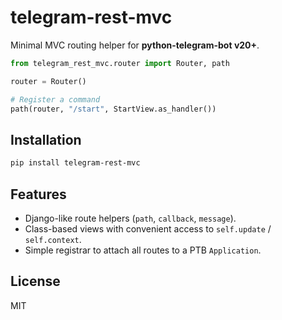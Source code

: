 # telegram-rest-mvc

Minimal MVC routing helper for **python-telegram-bot v20+**.

```python
from telegram_rest_mvc.router import Router, path

router = Router()

# Register a command
path(router, "/start", StartView.as_handler())
```

## Installation

```bash
pip install telegram-rest-mvc
```

## Features
* Django-like route helpers (`path`, `callback`, `message`).
* Class-based views with convenient access to `self.update` / `self.context`.
* Simple registrar to attach all routes to a PTB `Application`.

## License
MIT
